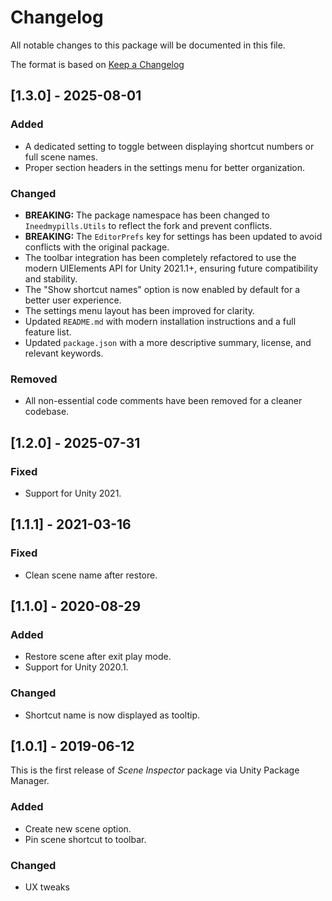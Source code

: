 # Changelog
All notable changes to this package will be documented in this file.

The format is based on [Keep a Changelog](http://keepachangelog.com/en/1.0.0/)

## [1.3.0] - 2025-08-01
### Added
- A dedicated setting to toggle between displaying shortcut numbers or full scene names.
- Proper section headers in the settings menu for better organization.

### Changed
- **BREAKING:** The package namespace has been changed to `Ineedmypills.Utils` to reflect the fork and prevent conflicts.
- **BREAKING:** The `EditorPrefs` key for settings has been updated to avoid conflicts with the original package.
- The toolbar integration has been completely refactored to use the modern UIElements API for Unity 2021.1+, ensuring future compatibility and stability.
- The "Show shortcut names" option is now enabled by default for a better user experience.
- The settings menu layout has been improved for clarity.
- Updated `README.md` with modern installation instructions and a full feature list.
- Updated `package.json` with a more descriptive summary, license, and relevant keywords.

### Removed
- All non-essential code comments have been removed for a cleaner codebase.

## [1.2.0] - 2025-07-31
### Fixed
- Support for Unity 2021.

## [1.1.1] - 2021-03-16
### Fixed
- Clean scene name after restore.

## [1.1.0] - 2020-08-29
### Added
- Restore scene after exit play mode.
- Support for Unity 2020.1.

### Changed
- Shortcut name is now displayed as tooltip.

## [1.0.1] - 2019-06-12
This is the first release of *Scene Inspector* package via Unity Package Manager.

### Added
- Create new scene option.
- Pin scene shortcut to toolbar.

### Changed
- UX tweaks
